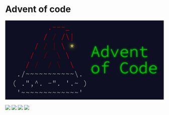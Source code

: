 # Advent of code

![AoC](aoc.jpg)

![](https://img.shields.io/badge/Stars%202015%20⭐-0-yellow)
![](https://img.shields.io/badge/Stars%202020%20⭐-1-yellow)
![](https://img.shields.io/badge/Stars%202021%20⭐-0-yellow)
![](https://img.shields.io/badge/Stars%202022%20⭐-0-yellow)
